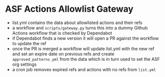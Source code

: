 # ASF Actions Allowlist Gateway

- list.yml contains the data about allowlisted actions and their refs
- a workflow and `scripts/gateway.py` turns this into a dummy Github Actions workflow that is checked by Dependabot
- if Dependabot finds a new version it will open a PR against the workflow to update the ref
- once the PR is merged a workflow will update list.yml with the new ref and set an expire date on previous refs and create `approved_patterns.yml` from the data which is in turn used to set the ASF org settings
- a cron job removes expired refs and actions with no refs from `list.yml`
